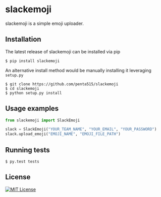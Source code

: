 # slackemoji
slackemoji is a simple emoji uploader.

## Installation
The latest release of slackemoji can be installed via pip

```
$ pip install slackemoji
```

An alternative install method would be manually installing it leveraging `setup.py`

```
$ git clone https://github.com/penta515/slackemoji
$ cd slackemoji
$ python setup.py install
```

## Usage examples

```python
from slackemoji import SlackEmoji

slack = SlackEmoji("YOUR_TEAM_NAME", "YOUR_EMAIL", "YOUR_PASSWORD")
slack.upload_emoji("EMOJI_NAME", "EMOJI_FILE_PATH")
```

## Running tests

```
$ py.test tests
```


## License

[![MIT License](http://img.shields.io/badge/license-MIT-blue.svg?style=flat)](LICENSE)
